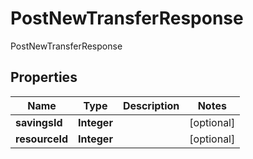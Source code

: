 

# PostNewTransferResponse

PostNewTransferResponse
## Properties

Name | Type | Description | Notes
------------ | ------------- | ------------- | -------------
**savingsId** | **Integer** |  |  [optional]
**resourceId** | **Integer** |  |  [optional]



